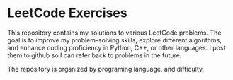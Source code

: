 # LeetCode Exercises

This repository contains my solutions to various LeetCode problems. The goal is to improve my problem-solving skills, explore different algorithms, and enhance coding proficiency in Python, C++, or other languages. I post them to github so I can refer back to problems in the future. 

The repository is organized by programing language, and difficulty. 

